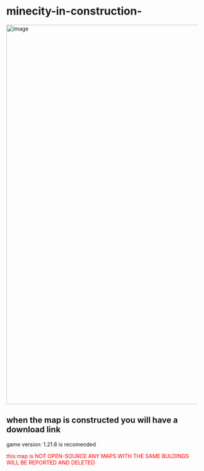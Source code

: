 # minecity-in-construction-
<img width="1917" height="1002" alt="image" src="https://github.com/user-attachments/assets/3b78a17b-3971-4ed7-b329-d4320a5b2fcd" />
<h2>when the map is constructed you will have a download link</h2>
game version: 1.21.8 is recomended
<p style="color: red;">this map is NOT OPEN-SOURCE ANY MAPS WITH THE SAME BULDINGS WILL BE REPORTED AND DELETED</p>
